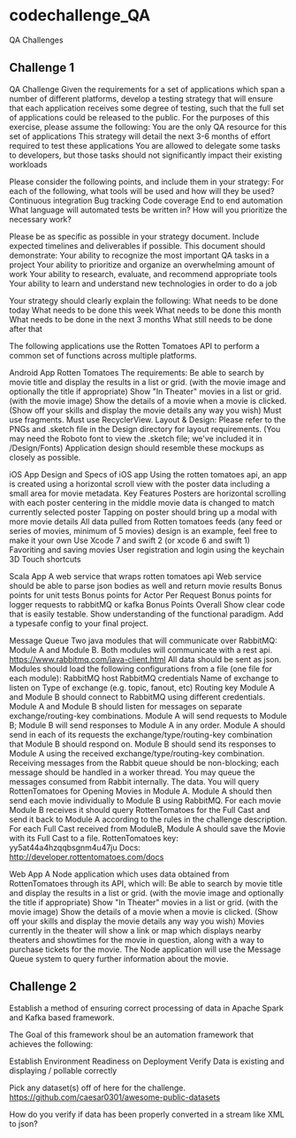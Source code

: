 # codechallenge_QA
QA Challenges

## Challenge 1

QA Challenge
Given the requirements for a set of applications which span a number of different platforms, develop a testing strategy that will ensure that each application receives some degree of testing, such that the full set of applications could be released to the public.  For the purposes of this exercise, please assume the following:
You are the only QA resource for this set of applications
This strategy will detail the next 3-6 months of effort required to test these applications
You are allowed to delegate some tasks to developers, but those tasks should not significantly impact their existing workloads

Please consider the following points, and include them in your strategy:
For each of the following, what tools will be used and how will they be used?
Continuous integration
Bug tracking
Code coverage
End to end automation
What language will automated tests be written in?
How will you prioritize the necessary work?

Please be as specific as possible in your strategy document.  Include expected timelines and deliverables if possible.  This document should demonstrate:
Your ability to recognize the most important QA tasks in a project
Your ability to prioritize and organize an overwhelming amount of work
Your ability to research, evaluate, and recommend appropriate tools
Your ability to learn and understand new technologies in order to do a job

Your strategy should clearly explain the following:
What needs to be done today
What needs to be done this week
What needs to be done this month
What needs to be done in the next 3 months
What still needs to be done after that

The following applications use the Rotten Tomatoes API to perform a common set of functions across multiple platforms.
 

Android App
Rotten Tomatoes
The requirements:
Be able to search by movie title and display the results in a list or grid. (with the movie image and optionally the title if appropriate)
Show "In Theater" movies in a list or grid. (with the movie image)
Show the details of a movie when a movie is clicked. (Show off your skills and display the movie details any way you wish)
Must use fragments.
Must use RecyclerView.
Layout & Design:
Please refer to the PNGs and .sketch file in the Design directory for layout requirements. (You may need the Roboto font to view the .sketch file; we've included it in /Design/Fonts)
Application design should resemble these mockups as closely as possible.




iOS App
Design and Specs of iOS app
Using the rotten tomatoes api, an app is created using a horizontal scroll view with the poster data including a small area for movie metadata.
Key Features
Posters are horizontal scrolling with each poster centering in the middle
movie data is changed to match currently selected poster
Tapping on poster should bring up a modal with more movie details
All data pulled from Rotten tomatoes feeds (any feed or series of movies, minimum of 5 movies)
design is an example, feel free to make it your own
Use Xcode 7 and swift 2 (or xcode 6 and swift 1)
Favoriting and saving movies
User registration and login using the keychain
3D Touch shortcuts


Scala App
A web service that wraps rotten tomatoes api
Web service should be able to parse json bodies as well and return movie results
Bonus points for unit tests
Bonus points for Actor Per Request
Bonus points for logger requests to rabbitMQ or kafka
Bonus Points Overall
Show clear code that is easily testable.
Show understanding of the functional paradigm.
Add a typesafe config to your final project.

Message Queue
Two java modules that will communicate over RabbitMQ: Module A and Module B. Both modules will communicate with a rest api.
https://www.rabbitmq.com/java-client.html
All data should be sent as json.
Modules should load the following configurations from a file (one file for each module):
RabbitMQ host
RabbitMQ credentials
Name of exchange to listen on
Type of exchange (e.g. topic, fanout, etc)
Routing key
Module A and Module B should connect to RabbitMQ using different credentials.
Module A and Module B should listen for messages on separate exchange/routing-key combinations.
Module A will send requests to Module B; Module B will send responses to Module A in any order.
Module A should send in each of its requests the exchange/type/routing-key combination that Module B should respond on.
Module B should send its responses to Module A using the received exchange/type/routing-key combination.
Receiving messages from the Rabbit queue should be non-blocking; each message should be handled in a worker thread.
You may queue the messages consumed from Rabbit internally.
The data.
You will query RottenTomatoes for Opening Movies in Module A. Module A should then send each movie individually to Module B using RabbitMQ. For each movie Module B receives it should query RottenTomatoes for the Full Cast and send it back to Module A according to the rules in the challenge description. For each Full Cast received from ModuleB, Module A should save the Movie with its Full Cast to a file.
RottenTomatoes key: yy5at44a4hzqqbsgnm4u47ju Docs: http://developer.rottentomatoes.com/docs

Web App
A Node application which uses data obtained from RottenTomatoes through its API, which will:
Be able to search by movie title and display the results in a list or grid. (with the movie image and optionally the title if appropriate)
Show "In Theater" movies in a list or grid. (with the movie image)
Show the details of a movie when a movie is clicked. (Show off your skills and display the movie details any way you wish)
Movies currently in the theater will show a link or map which displays nearby theaters and showtimes for the movie in question, along with a way to purchase tickets for the movie.
The Node application will use the Message Queue system to query further information about the movie.


## Challenge 2

Establish a method of ensuring correct processing of data in Apache Spark and Kafka based framework.

The Goal of this framework shoul be an automation framework that achieves the following:

Establish Environment Readiness on Deployment
Verify Data is existing and displaying / pollable correctly

Pick any dataset(s) off of here for the challenge. https://github.com/caesar0301/awesome-public-datasets

How do you verify if data has been properly converted in a stream like XML to json?

